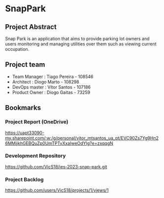 # SnapPark

## Project Abstract
Snap Park is an application that aims to provide parking lot owners and users monitoring and managing utilities over them such as viewing current occupation. 

## Project team
- Team Manager : Tiago Pereira - 108546 
- Architect : Diogo Marto - 108298
- DevOps master : Vítor Santos - 107186
- Product Owner : Diogo Gaitas - 73259

## Bookmarks

### Project Report (OneDrive)

https://uapt33090-my.sharepoint.com/:w:/g/personal/vitor_mtsantos_ua_pt/EVC90Zs7Yg9Hn26MMijkhGEBQuZp0UmTPTvXxaIweOdYlg?e=zxqqgN

### Development Repository

https://github.com/VicS18/ies-2023-snap-park.git

### Project Backlog

https://github.com/users/VicS18/projects/1/views/1